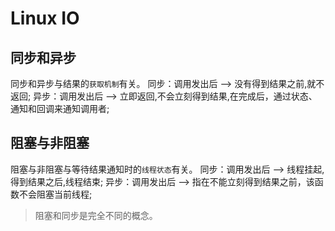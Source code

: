 # Linux IO

## 同步和异步
同步和异步与结果的`获取机制`有关。
同步：调用发出后 -->  没有得到结果之前,就不返回;
异步：调用发出后 -->  立即返回,不会立刻得到结果,在完成后，通过状态、通知和回调来通知调用者;

## 阻塞与非阻塞
阻塞与非阻塞与等待结果通知时的`线程状态`有关。
同步：调用发出后 -->  线程挂起,得到结果之后,线程结束;
异步：调用发出后 -->  指在不能立刻得到结果之前，该函数不会阻塞当前线程;

> 阻塞和同步是完全不同的概念。